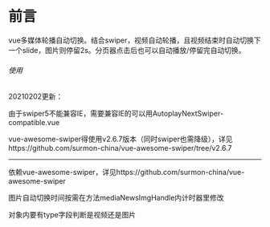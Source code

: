 # 前言

vue多媒体轮播自动切换。结合swiper，视频自动轮播，且视频结束时自动切换下一个slide，图片则停留2s。分页器点击后也可以自动播放/停留完自动切换。



###### 使用

20210202更新：

由于swiper5不能兼容IE，需要兼容IE的可以用AutoplayNextSwiper-compatible.vue

vue-awesome-swiper得使用v2.6.7版本（同时swiper也需降级），详见https://github.com/surmon-china/vue-awesome-swiper/tree/v2.6.7



-----------------------------------------------------------------------------------------------------------------------------------------------



依赖vue-awesome-swiper，详见https://github.com/surmon-china/vue-awesome-swiper

图片自动切换时间按需在方法mediaNewsImgHandle内计时器里修改

对象内要有type字段判断是视频还是图片



